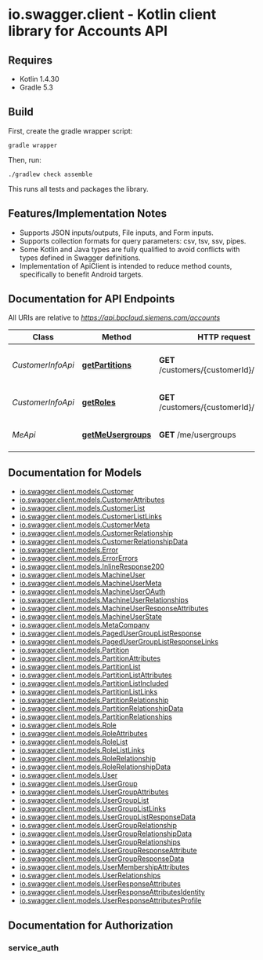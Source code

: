 # io.swagger.client - Kotlin client library for Accounts API

## Requires

* Kotlin 1.4.30
* Gradle 5.3

## Build

First, create the gradle wrapper script:

```
gradle wrapper
```

Then, run:

```
./gradlew check assemble
```

This runs all tests and packages the library.

## Features/Implementation Notes

* Supports JSON inputs/outputs, File inputs, and Form inputs.
* Supports collection formats for query parameters: csv, tsv, ssv, pipes.
* Some Kotlin and Java types are fully qualified to avoid conflicts with types defined in Swagger definitions.
* Implementation of ApiClient is intended to reduce method counts, specifically to benefit Android targets.

<a name="documentation-for-api-endpoints"></a>
## Documentation for API Endpoints

All URIs are relative to *https://api.bpcloud.siemens.com/accounts*

Class | Method | HTTP request | Description
------------ | ------------- | ------------- | -------------
*CustomerInfoApi* | [**getPartitions**](docs/CustomerInfoApi.md#getpartitions) | **GET** /customers/{customerId}/partitions | List Partitions for Customer
*CustomerInfoApi* | [**getRoles**](docs/CustomerInfoApi.md#getroles) | **GET** /customers/{customerId}/roles | List Roles for Customer
*MeApi* | [**getMeUsergroups**](docs/MeApi.md#getmeusergroups) | **GET** /me/usergroups | Get the usergroups of caller

<a name="documentation-for-models"></a>
## Documentation for Models

 - [io.swagger.client.models.Customer](docs/Customer.md)
 - [io.swagger.client.models.CustomerAttributes](docs/CustomerAttributes.md)
 - [io.swagger.client.models.CustomerList](docs/CustomerList.md)
 - [io.swagger.client.models.CustomerListLinks](docs/CustomerListLinks.md)
 - [io.swagger.client.models.CustomerMeta](docs/CustomerMeta.md)
 - [io.swagger.client.models.CustomerRelationship](docs/CustomerRelationship.md)
 - [io.swagger.client.models.CustomerRelationshipData](docs/CustomerRelationshipData.md)
 - [io.swagger.client.models.Error](docs/Error.md)
 - [io.swagger.client.models.ErrorErrors](docs/ErrorErrors.md)
 - [io.swagger.client.models.InlineResponse200](docs/InlineResponse200.md)
 - [io.swagger.client.models.MachineUser](docs/MachineUser.md)
 - [io.swagger.client.models.MachineUserMeta](docs/MachineUserMeta.md)
 - [io.swagger.client.models.MachineUserOAuth](docs/MachineUserOAuth.md)
 - [io.swagger.client.models.MachineUserRelationships](docs/MachineUserRelationships.md)
 - [io.swagger.client.models.MachineUserResponseAttributes](docs/MachineUserResponseAttributes.md)
 - [io.swagger.client.models.MachineUserState](docs/MachineUserState.md)
 - [io.swagger.client.models.MetaCompany](docs/MetaCompany.md)
 - [io.swagger.client.models.PagedUserGroupListResponse](docs/PagedUserGroupListResponse.md)
 - [io.swagger.client.models.PagedUserGroupListResponseLinks](docs/PagedUserGroupListResponseLinks.md)
 - [io.swagger.client.models.Partition](docs/Partition.md)
 - [io.swagger.client.models.PartitionAttributes](docs/PartitionAttributes.md)
 - [io.swagger.client.models.PartitionList](docs/PartitionList.md)
 - [io.swagger.client.models.PartitionListAttributes](docs/PartitionListAttributes.md)
 - [io.swagger.client.models.PartitionListIncluded](docs/PartitionListIncluded.md)
 - [io.swagger.client.models.PartitionListLinks](docs/PartitionListLinks.md)
 - [io.swagger.client.models.PartitionRelationship](docs/PartitionRelationship.md)
 - [io.swagger.client.models.PartitionRelationshipData](docs/PartitionRelationshipData.md)
 - [io.swagger.client.models.PartitionRelationships](docs/PartitionRelationships.md)
 - [io.swagger.client.models.Role](docs/Role.md)
 - [io.swagger.client.models.RoleAttributes](docs/RoleAttributes.md)
 - [io.swagger.client.models.RoleList](docs/RoleList.md)
 - [io.swagger.client.models.RoleListLinks](docs/RoleListLinks.md)
 - [io.swagger.client.models.RoleRelationship](docs/RoleRelationship.md)
 - [io.swagger.client.models.RoleRelationshipData](docs/RoleRelationshipData.md)
 - [io.swagger.client.models.User](docs/User.md)
 - [io.swagger.client.models.UserGroup](docs/UserGroup.md)
 - [io.swagger.client.models.UserGroupAttributes](docs/UserGroupAttributes.md)
 - [io.swagger.client.models.UserGroupList](docs/UserGroupList.md)
 - [io.swagger.client.models.UserGroupListLinks](docs/UserGroupListLinks.md)
 - [io.swagger.client.models.UserGroupListResponseData](docs/UserGroupListResponseData.md)
 - [io.swagger.client.models.UserGroupRelationship](docs/UserGroupRelationship.md)
 - [io.swagger.client.models.UserGroupRelationshipData](docs/UserGroupRelationshipData.md)
 - [io.swagger.client.models.UserGroupRelationships](docs/UserGroupRelationships.md)
 - [io.swagger.client.models.UserGroupResponseAttribute](docs/UserGroupResponseAttribute.md)
 - [io.swagger.client.models.UserGroupResponseData](docs/UserGroupResponseData.md)
 - [io.swagger.client.models.UserMembershipAttributes](docs/UserMembershipAttributes.md)
 - [io.swagger.client.models.UserRelationships](docs/UserRelationships.md)
 - [io.swagger.client.models.UserResponseAttributes](docs/UserResponseAttributes.md)
 - [io.swagger.client.models.UserResponseAttributesIdentity](docs/UserResponseAttributesIdentity.md)
 - [io.swagger.client.models.UserResponseAttributesProfile](docs/UserResponseAttributesProfile.md)

<a name="documentation-for-authorization"></a>
## Documentation for Authorization

<a name="service_auth"></a>
### service_auth



